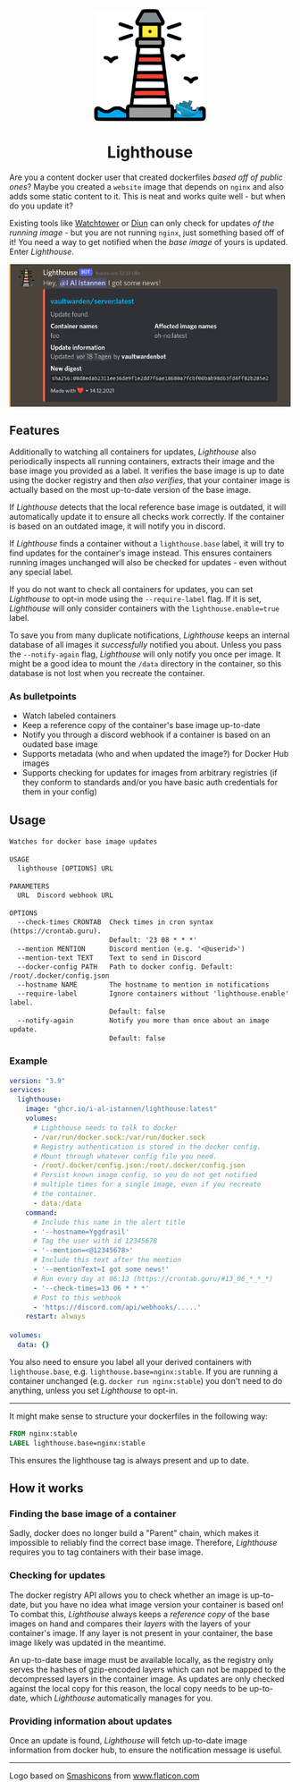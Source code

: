 <div align="center">
  <img align="middle" src="https://github.com/I-Al-Istannen/Lighthouse/blob/master/media/lighthouse.png?raw=true" height="200" width="200">
  <h1>Lighthouse</h1>
</div>

Are you a content docker user that created dockerfiles *based off of public
ones*? Maybe you created a `website` image that depends on `nginx` and also
adds some static content to it. This is neat and works quite well - but when
do you update it?

Existing tools like [Watchtower](https://github.com/containrrr/watchtower) or
[Diun](https://github.com/crazy-max/diun) can only check for updates *of
the running image* - but you are not running `nginx`, just something based off
of it! You need a way to get notified when the *base image* of yours is
updated. Enter *Lighthouse*.

<div align="center">
  <img align="middle" src="https://github.com/I-Al-Istannen/Lighthouse/blob/master/media/update-notification.png?raw=true" width="640">
</div>

## Features
Additionally to watching all containers for updates, *Lighthouse* also
periodically inspects all running containers, extracts their image and the base
image you provided as a label. It verifies the base image is up to date using
the docker registry and then *also verifies*, that your container image is
actually based on the most up-to-date version of the base image.

If *Lighthouse* detects that the local reference base image is outdated, it will
automatically update it to ensure all checks work correctly. If the container
is based on an outdated image, it will notify you in discord.

If *Lighthouse* finds a container without a `lighthouse.base` label, it will try
to find updates for the container's image instead. This ensures containers
running images unchanged will also be checked for updates - even without any
special label.

If you do not want to check all containers for updates, you can set
*Lighthouse* to opt-in mode using the `--require-label` flag. If it is set,
*Lighthouse* will only consider containers with the `lighthouse.enable=true`
label.

To save you from many duplicate notifications, *Lighthouse* keeps an internal
database of all images it *successfully* notified you about. Unless you pass
the `--notify-again` flag, *Lighthouse* will only notify you once per image.
It might be a good idea to mount the `/data` directory in the container, so
this database is not lost when you recreate the container.

### As bulletpoints
- Watch labeled containers
- Keep a reference copy of the container's base image up-to-date
- Notify you through a discord webhook if a container is based on an oudated
  base image
- Supports metadata (who and when updated the image?) for Docker Hub images
- Supports checking for updates for images from arbitrary registries (if they
  conform to standards and/or you have basic auth credentials for them in your
  config)

## Usage
```
Watches for docker base image updates

USAGE
  lighthouse [OPTIONS] URL

PARAMETERS
  URL  Discord webhook URL

OPTIONS
  --check-times CRONTAB  Check times in cron syntax (https://crontab.guru).
                         Default: '23 08 * * *'
  --mention MENTION      Discord mention (e.g. '<@userid>')
  --mention-text TEXT    Text to send in Discord
  --docker-config PATH   Path to docker config. Default: /root/.docker/config.json
  --hostname NAME        The hostname to mention in notifications
  --require-label        Ignore containers without 'lighthouse.enable' label.
                         Default: false
  --notify-again         Notify you more than once about an image update.
                         Default: false
```


### Example

```yml
version: "3.9"
services:
  lighthouse:
    image: "ghcr.io/i-al-istannen/lighthouse:latest"
    volumes:
      # Lighthouse needs to talk to docker
      - /var/run/docker.sock:/var/run/docker.sock
      # Registry authentication is stored in the docker config.
      # Mount through whatever config file you need.
      - /root/.docker/config.json:/root/.docker/config.json
      # Persist known image config, so you do not get notified
      # multiple times for a single image, even if you recreate
      # the container.
      - data:/data
    command:
      # Include this name in the alert title
      - '--hostname=Yggdrasil'
      # Tag the user with id 12345678
      - '--mention=<@12345678>'
      # Include this text after the mention
      - '--mentionText=I got some news!'
      # Run every day at 06:13 (https://crontab.guru/#13_06_*_*_*)
      - '--check-times=13 06 * * *'
      # Post to this webhook
      - 'https://discord.com/api/webhooks/.....'
    restart: always

volumes:
  data: {}
```

You also need to ensure you label all your derived containers with
`lighthouse.base`, e.g. `lighthouse.base=nginx:stable`.
If you are running a container unchanged (e.g. `docker run nginx:stable`) you
don't need to do anything, unless you set *Lighthouse* to opt-in.

----

It might make sense to structure your dockerfiles in the following way:
```Dockerfile
FROM nginx:stable
LABEL lighthouse.base=nginx:stable
```
This ensures the lighthouse tag is always present and up to date.


## How it works

### Finding the base image of a container
Sadly, docker does no longer build a "Parent" chain, which makes it impossible
to reliably find the correct base image. Therefore, *Lighthouse* requires you
to tag containers with their base image.

### Checking for updates
The docker registry API allows you to check whether an image is up-to-date, but
you have no idea what image version your container is based on! To combat this,
*Lighthouse* always keeps a *reference copy* of the base images on hand and
compares their *layers* with the layers of your container's image. If any layer
is not present in your container, the base image likely was updated in the
meantime.

An up-to-date base image must be available locally, as the registry only serves
the hashes of gzip-encoded layers which can not be mapped to the decompressed
layers in the container image. As updates are only checked against the local
copy for this reason, the local copy needs to be up-to-date, which
*Lighthouse* automatically manages for you.

### Providing information about updates
Once an update is found, *Lighthouse* will fetch up-to-date image information
from docker hub, to ensure the notification message is useful.

----

Logo based on <a href="https://www.flaticon.com/authors/smashicons" title="Smashicons">Smashicons</a> from <a href="https://www.flaticon.com/" title="Flaticon">www.flaticon.com</a>
